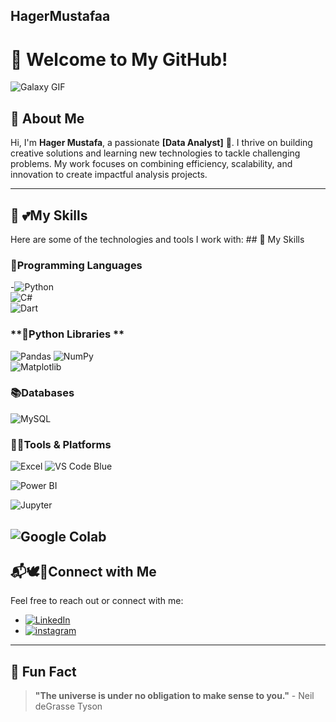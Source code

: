 ## HagerMustafaa
# 🌌 Welcome to My GitHub!  

![Galaxy GIF](https://i.gifer.com/Cci.gif)

## 👋 About Me  
Hi, I'm **Hager Mustafa**, a passionate **[Data Analyst]** 🚀. I thrive on building creative solutions and learning new technologies to tackle challenging problems. My work focuses on combining efficiency, scalability, and innovation to create impactful analysis projects.  

---

## 🚀 💕My Skills  
Here are some of the technologies and tools I work with: ## 🚀 My Skills  

### **🎇Programming Languages**  
-![Python](https://img.icons8.com/color/96/000000/python.png)  
![C#](https://img.icons8.com/color/96/000000/c-sharp-logo.png)  
![Dart](https://img.icons8.com/color/96/000000/dart.png)   

### **🐍Python Libraries **
![Pandas](https://img.icons8.com/external-tal-revivo-filled-tal-revivo/96/000000/external-pandas-an-open-source-python-library-for-data-manipulation-and-analysis-logo-filled-tal-revivo.png) 
![NumPy](https://img.icons8.com/color/96/000000/numpy.png)                                 
![Matplotlib](https://upload.wikimedia.org/wikipedia/commons/8/84/Matplotlib_icon.svg)      

 



### **📚Databases**
![MySQL](https://img.icons8.com/color/96/000000/mysql-logo.png)

### **🦢🌷Tools & Platforms**  
 ![Excel](https://img.icons8.com/color/96/000000/microsoft-excel-2019.png)
 ![VS Code Blue](https://img.icons8.com/color/96/000000/visual-studio-code-2019.png) 

 ![Power BI](https://img.icons8.com/color/96/000000/power-bi.png) 

 ![Jupyter](https://img.icons8.com/fluency/96/000000/jupyter.png) 

![Google Colab](https://img.icons8.com/color/96/000000/google-logo.png) 
---

## 📬🕊️🎀Connect with Me  
Feel free to reach out or connect with me:  
- [![LinkedIn]([https://img.shields.io/badge/-LinkedIn-0077B5?logo=linkedin&logoColor=white)](https://www.linkedin.com/in/your-profile](https://www.linkedin.com/in/hajerr-mustafa?utm_source=share&utm_campaign=share_via&utm_content=profile&utm_medium=ios_app))  
- [![instagram]([https://img.shields.io/badge/-Twitter-1DA1F2?logo=twitter&logoColor=white)](https://twitter.com/your-handle](https://www.instagram.com/hagerrmu/profilecard/?igsh=MXJseWRucWx0M2JlbQ==))  


---

## 🌠 Fun Fact  
> **"The universe is under no obligation to make sense to you."** - Neil deGrasse Tyson  

